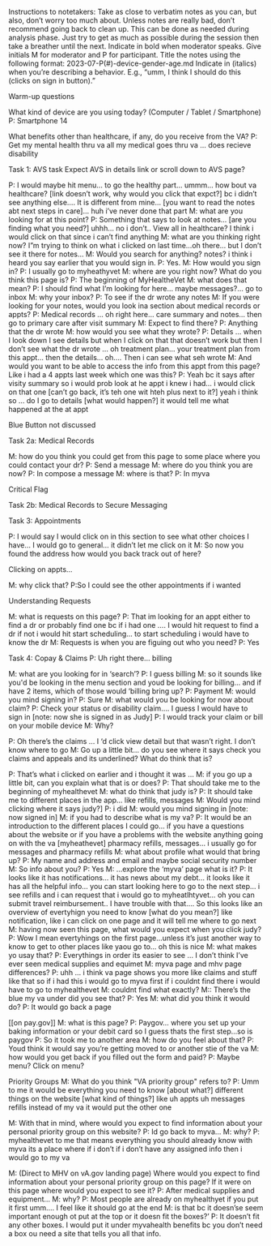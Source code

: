 Instructions to notetakers:
Take as close to verbatim notes as you can, but also, don’t worry too much about. Unless notes are really bad, don’t recommend going back to clean up. This can be done as needed during analysis phase. Just try to get as much as possible during the session then take a breather until the next.
Indicate in bold when moderator speaks.
Give initials M for moderator and P for participant.
Title the notes using the following format: 2023-07-P(#)-device-gender-age.md
Indicate in (italics) when you’re describing a behavior. E.g., “umm, I think I should do this (clicks on sign in button).”

Warm-up questions

What kind of device are you using today? (Computer / Tablet / Smartphone)
P: Smartphone 14

What benefits other than healthcare, if any, do you receive from the VA?
P: Get my mental health thru va all my medical goes thru va … does recieve disability 


Task 1: AVS task
Expect AVS in details link or scroll down to AVS page?

P: I would maybe hit menu… to go the healthy part… ummm… how bout va healthcare? [link doesn’t work, why would you click that expct?] bc i didn’t see anything else…. It is different from mine… [you want to read the notes abt next steps in care]... huh i’ve never done that part 
M: what are you looking for at this point?
P: Something that says to look at notes… [are you finding what you need?] uhhh… no i don’t.. View all in healthcare? I think i would click on that since i can’t find anything
M: what are you thinking right now?  I”m trying to think on what i clicked on last time…oh there… but I don’t see it there for notes…
M: Would you search for anything? notes? i think i heard you say earlier that you would sign in. 
P: Yes. 
M: How would you sign in?
P: I usually go to myheathyvet 
M: where are you right now? What do you think this page is?
P: The beginning of MyHealtheVet 
M: what does that mean?
P: I should find what I’m looking for here… maybe messages?... go to inbox 
M: why your inbox?
P: To see if the dr wrote any notes
M: If you were looking for your notes, would you look ina section about medical records or appts?
P: Medical records … oh right here… care summary and notes… then go to primary care after visit summary
M: Expect to find there?
P: Anything that the dr wrote 
M: how would you see what they wrote?
P: Details … when I look down I see details but when I click on that that doesn’t work but then I don’t see what the dr wrote … oh treatment plan… your treatment plan from this appt… then the details… oh…. Then i can see what seh wrote
M: And would you want to be able to access the info from this appt from this page? Like i had a 4 appts last week which one was this?
P: Yeah bc it says after visity summary so i would prob look at he appt i knew i had… i would click on that one [can’t go back, it’s teh one wit hteh plus next to it?] yeah i think so … do I go to details [what would happen?] it would tell me what happened at the at appt 



Blue Button 
not discussed 

Task 2a: Medical Records

M: how do you think you could get from this page to some place where you could contact your dr?
P: Send a message
M: where do you think you are now?
P: In compose a message
M: where is that?
P: In myva 

Critical Flag

Task 2b: Medical Records to Secure Messaging

Task 3: Appointments

P: I would say I would click on in this section to see what other choices I have… I would go to general… it didn’t let me click on it 
M: So now you found the address how would you back track out of here?

Clicking on appts…

M: why click that?
P:So I could see the other appointments if i wanted 

Understanding Requests

M: what is requests on this page?
P: That im looking for an appt either to find a dr or probably find one bc if i had one …. I would hit request to find a dr if not i would hit start scheduling… to start scheduling i would have to know the dr
M: Requests is when you are figuing out who you need?
P: Yes


Task 4: Copay & Claims
P: Uh right there… billing 

M: what are you looking for in ‘search’?
P: I guess billing
M: so it sounds like you'd be looking in the menu section and youd be looking for billing… and if have 2 items, which of those would ‘billing bring up?
P: Payment 
M: would you mind signing in?
P: Sure 
M: what would you be looking for now about claim?
P: Check your status or disability claim…. I guess I would have to sign in [note: now she is signed in as Judy]
P: I would track your claim or bill on your mobile device 
M: Why?
 
P: Oh there’s the claims … I ‘d click view detail but that wasn’t right.  I don’t know where to go 
M: Go up a little bit… do you see where it says check you claims and appeals and its underlined? What do think that is?

P: That’s what i clicked on earlier and i thought it was …
M: if you go up a little bit, can you explain what that is or does?
P: That should take me to the beginning of myhealthevet
M: what do think that judy is?
P: It should take me to different places in the app… like refills, messages
M: Would you mind clicking where it says judy?] 
P: i did
M: would you mind signing in
[note: now signed in]
M: if you had to describe what is my va?
P: It would be an introduction to the different places I could go… if you have a questions about the website or if you have a problems with the website anything going on with the va
[myheathevet] pharmacy refills, messages… i usually go for messages and pharmacy refills 
M: what about profile what would that bring up?
P: My name and address and email and maybe social security number
M: So info about you?
P: Yes
M: ...explore the ‘myva’ page what is it?
P: It looks like it has notifications… it has news about my debt… it looks like it has all the helpful info… you can start looking here to go to the next step… i see refills and i can request that i would go to myheatlhtyvet… oh you can submit travel reimbursement.. I have trouble with that…. So this looks like an overview of evertyhign you need to know [what do you mean?] like notification, like i can click on one page and it will tell me where to go next 
M: having now seen this page, what would you expect when you click judy?
P: Wow I mean evertyhings on the first page…unless it’s just another way to know to get to other places like yaou go to… oh this is nice 
M: what makes yo usay that?
P: Everythings in order its easier to see … I don’t think I’ve ever seen medical supplies and equimet
M: myva page and mhv page differences?
P: uhh … i think va page shows you more like claims and stuff like that so if i had this i would go to myva first if i couldnt find there i would have to go to myhealthevet 
M: couldnt find what exactly?
M:: There’s the blue my va under did you see that?
P: Yes 
M: what did you think it would do?
P: It would go back a page

[[on pay.gov]]
M: what is this page?
P: Paygov… where you set up your baking information or your debit card so I guess thats the first step…so is paygov
P: So it took me to another area 
M: how do you feel about that?
P: Youd think it would say you’re getting moved to or another stie of the va
M: how would you get back if you filled out the form and paid?
P: Maybe menu? Click on menu?


Priority Groups
M: What do you think "VA priority group" refers to?
P: Umm to me it would be everything you need to know [about what?] different things on the website [what kind of things?] like uh appts uh messages refills instead of my va it would put the other one 

M: With that in mind, where would you expect to find information about your personal priority group on this website?
P: Id go back to myva…
M: why?
P: myhealthevet to me that means everything you should already know with myva its a place where if i don’t if i don’t have any assigned info then i would go to my va 

M: (Direct to MHV on vA.gov landing page) Where would you expect to find information about your personal priority group on this page?  If it were on this page where would you expect to see it?
P: After medical supplies and equipment… 
M: why? 
P: Most people are already on myhealthyet if you put it first umm…. I feel like it should go at the end
M: is that bc it doesn’se seem important enough ot put at the top or it doesn fit the boxes?’
P: It doesn’t fit any other boxes.  I would put it under myvahealth benefits bc you don’t need a box ou need a site that tells you all that info. 

